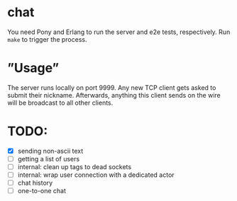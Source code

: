 # chat

You need Pony and Erlang to run the server and e2e tests, respectively.
Run `make` to trigger the process.

# ”Usage”

The server runs locally on port 9999. Any new TCP client gets asked to submit their
nickname. Afterwards, anything this client sends on the wire will be broadcast to all
other clients.

# TODO:

 - [x] sending non-ascii text
 - [ ] getting a list of users
 - [ ] internal: clean up tags to dead sockets
 - [ ] internal: wrap user connection with a dedicated actor
 - [ ] chat history
 - [ ] one-to-one chat
